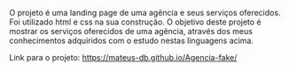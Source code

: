 O projeto é uma landing page de uma agência e seus serviços oferecidos.
Foi utilizado html e css na sua construção.
O objetivo deste projeto é mostrar os serviços oferecidos de uma agência, através dos meus conhecimentos adquiridos com o estudo nestas linguagens acima.

Link para o projeto: https://mateus-db.github.io/Agencia-fake/


